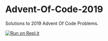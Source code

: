 # Advent-Of-Code-2019
Solutions to 2019 Advent Of Code Problems.

[![Run on Repl.it](https://repl.it/badge/github/KimofyTheDev/Advent-Of-Code-2019)](https://repl.it/github/KimofyTheDev/Advent-Of-Code-2019)